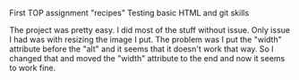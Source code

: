 First TOP assignment "recipes"
Testing basic HTML and git skills

The project was pretty easy.
I did most of the stuff without issue.
Only issue I had was with resizing the image I put.
The problem was I put the "width" attribute before the "alt" and it seems that it doesn't work that way.
So I changed that and moved the "width" attribute to the end and now it seems to work fine.